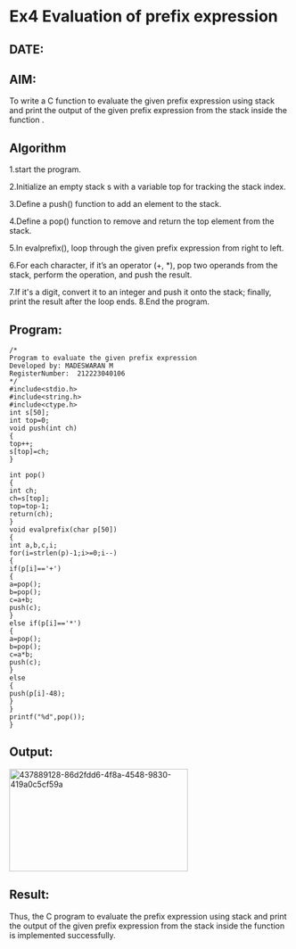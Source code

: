 # Ex4 Evaluation of prefix expression
## DATE:
## AIM:
To write a C function to evaluate the given prefix expression using stack and print the output of the given prefix expression from the stack inside the function . 

## Algorithm
1.start the program.

2.Initialize an empty stack s with a variable top for tracking the stack index.

3.Define a push() function to add an element to the stack.

4.Define a pop() function to remove and return the top element from the stack.

5.In evalprefix(), loop through the given prefix expression from right to left.

6.For each character, if it’s an operator (+, *), pop two operands from the stack, perform the operation, and push the result.

7.If it's a digit, convert it to an integer and push it onto the stack; finally, print the result after the loop ends. 8.End the program.

## Program:
```
/*
Program to evaluate the given prefix expression
Developed by: MADESWARAN M
RegisterNumber:  212223040106
*/
#include<stdio.h> 
#include<string.h> 
#include<ctype.h> 
int s[50]; 
int top=0; 
void push(int ch) 
{ 
top++; 
s[top]=ch; 
} 
 
int pop() 
{ 
int ch; 
ch=s[top]; 
top=top-1; 
return(ch); 
} 
void evalprefix(char p[50]) 
{ 
int a,b,c,i; 
for(i=strlen(p)-1;i>=0;i--) 
{ 
if(p[i]=='+') 
{ 
a=pop(); 
b=pop(); 
c=a+b; 
push(c); 
} 
else if(p[i]=='*') 
{ 
a=pop(); 
b=pop(); 
c=a*b; 
push(c); 
} 
else 
{ 
push(p[i]-48); 
} 
} 
printf("%d",pop()); 
}
```

## Output:

<img width="320" height="184" alt="437889128-86d2fdd6-4f8a-4548-9830-419a0c5cf59a" src="https://github.com/user-attachments/assets/f688f426-fb32-4080-b7f2-27ac9437a1a8" />


## Result:
Thus, the C program to evaluate the prefix expression using stack and print the output of the given prefix expression from the stack inside the function is implemented successfully.
